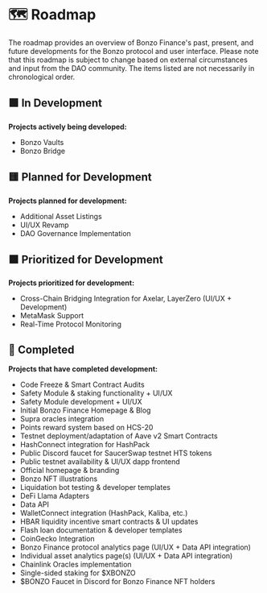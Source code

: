 # 🗺️ Roadmap

The roadmap provides an overview of Bonzo Finance's past, present, and future developments for the Bonzo protocol and user interface. Please note that this roadmap is subject to change based on external circumstances and input from the DAO community. The items listed are not necessarily in chronological order.

## 🟩 In Development

**Projects actively being developed:**

* Bonzo Vaults
* Bonzo Bridge

## 🟨 Planned for Development

**Projects planned for development:**

* Additional Asset Listings
* UI/UX Revamp
* DAO Governance Implementation

## 🟧 Prioritized for Development

**Projects prioritized for development:**

* Cross-Chain Bridging Integration for Axelar, LayerZero  (UI/UX + Development)
* MetaMask Support
* Real-Time Protocol Monitoring

## 🏁 Completed

**Projects that have completed development:**

* Code Freeze & Smart Contract Audits
* Safety Module & staking functionality + UI/UX
* Safety Module development + UI/UX
* Initial Bonzo Finance Homepage & Blog
* Supra oracles integration
* Points reward system based on HCS-20
* Testnet deployment/adaptation of Aave v2 Smart Contracts
* HashConnect integration for HashPack
* Public Discord faucet for SaucerSwap testnet HTS tokens
* Public testnet availability & UI/UX dapp frontend
* Official homepage & branding
* Bonzo NFT illustrations
* Liquidation bot testing & developer templates
* DeFi Llama Adapters
* Data API
* WalletConnect integration (HashPack, Kaliba, etc.)
* HBAR liquidity incentive smart contracts & UI updates
* Flash loan documentation & developer templates
* CoinGecko Integration
* Bonzo Finance protocol analytics page (UI/UX + Data API integration)
* Individual asset analytics page(s) (UI/UX + Data API integration)
* Chainlink Oracles implementation
* Single-sided staking for $XBONZO
* $BONZO Faucet in Discord for Bonzo Finance NFT holders

